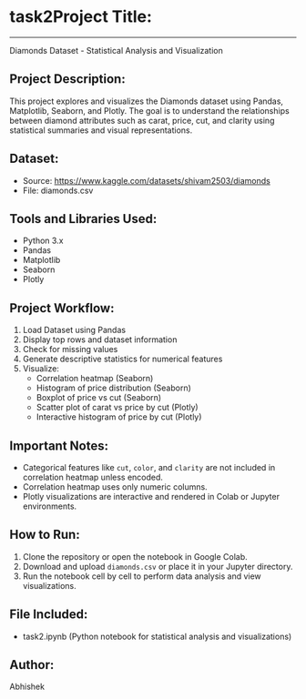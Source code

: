 # task2Project Title:
---------------
Diamonds Dataset - Statistical Analysis and Visualization

Project Description:
---------------------
This project explores and visualizes the Diamonds dataset using Pandas, Matplotlib, Seaborn, and Plotly. The goal is to understand the relationships between diamond attributes such as carat, price, cut, and clarity using statistical summaries and visual representations.

Dataset:
---------
- Source: https://www.kaggle.com/datasets/shivam2503/diamonds
- File: diamonds.csv

Tools and Libraries Used:
--------------------------
- Python 3.x
- Pandas
- Matplotlib
- Seaborn
- Plotly

Project Workflow:
------------------
1. Load Dataset using Pandas
2. Display top rows and dataset information
3. Check for missing values
4. Generate descriptive statistics for numerical features
5. Visualize:
   - Correlation heatmap (Seaborn)
   - Histogram of price distribution (Seaborn)
   - Boxplot of price vs cut (Seaborn)
   - Scatter plot of carat vs price by cut (Plotly)
   - Interactive histogram of price by cut (Plotly)

Important Notes:
-----------------
- Categorical features like `cut`, `color`, and `clarity` are not included in correlation heatmap unless encoded.
- Correlation heatmap uses only numeric columns.
- Plotly visualizations are interactive and rendered in Colab or Jupyter environments.

How to Run:
------------
1. Clone the repository or open the notebook in Google Colab.
2. Download and upload `diamonds.csv` or place it in your Jupyter directory.
3. Run the notebook cell by cell to perform data analysis and view visualizations.

File Included:
---------------
- task2.ipynb (Python notebook for statistical analysis and visualizations)

Author:
--------
Abhishek


